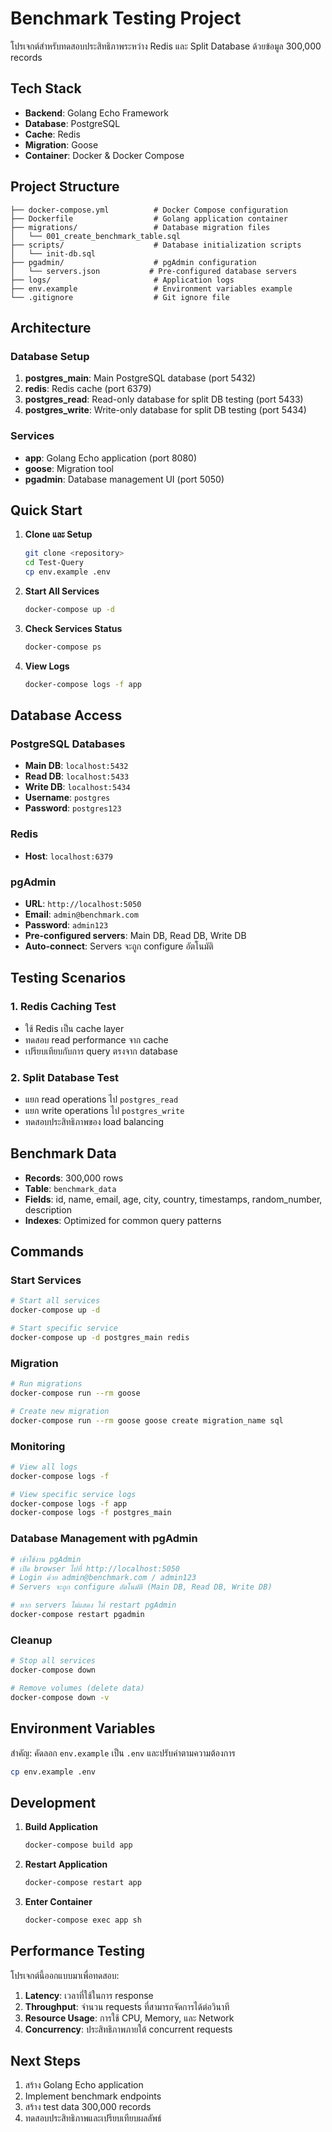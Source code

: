 # Benchmark Testing Project

โปรเจกต์สำหรับทดสอบประสิทธิภาพระหว่าง Redis และ Split Database ด้วยข้อมูล 300,000 records

## Tech Stack

- **Backend**: Golang Echo Framework
- **Database**: PostgreSQL
- **Cache**: Redis
- **Migration**: Goose
- **Container**: Docker & Docker Compose

## Project Structure

```
├── docker-compose.yml          # Docker Compose configuration
├── Dockerfile                  # Golang application container
├── migrations/                 # Database migration files
│   └── 001_create_benchmark_table.sql
├── scripts/                    # Database initialization scripts
│   └── init-db.sql
├── pgadmin/                    # pgAdmin configuration
│   └── servers.json           # Pre-configured database servers
├── logs/                       # Application logs
├── env.example                 # Environment variables example
└── .gitignore                  # Git ignore file
```

## Architecture

### Database Setup
1. **postgres_main**: Main PostgreSQL database (port 5432)
2. **redis**: Redis cache (port 6379)
3. **postgres_read**: Read-only database for split DB testing (port 5433)
4. **postgres_write**: Write-only database for split DB testing (port 5434)

### Services
- **app**: Golang Echo application (port 8080)
- **goose**: Migration tool
- **pgadmin**: Database management UI (port 5050)

## Quick Start

1. **Clone และ Setup**
   ```bash
   git clone <repository>
   cd Test-Query
   cp env.example .env
   ```

2. **Start All Services**
   ```bash
   docker-compose up -d
   ```

3. **Check Services Status**
   ```bash
   docker-compose ps
   ```

4. **View Logs**
   ```bash
   docker-compose logs -f app
   ```

## Database Access

### PostgreSQL Databases
- **Main DB**: `localhost:5432`
- **Read DB**: `localhost:5433`
- **Write DB**: `localhost:5434`
- **Username**: `postgres`
- **Password**: `postgres123`

### Redis
- **Host**: `localhost:6379`

### pgAdmin
- **URL**: `http://localhost:5050`
- **Email**: `admin@benchmark.com`
- **Password**: `admin123`
- **Pre-configured servers**: Main DB, Read DB, Write DB
- **Auto-connect**: Servers จะถูก configure อัตโนมัติ

## Testing Scenarios

### 1. Redis Caching Test
- ใช้ Redis เป็น cache layer
- ทดสอบ read performance จาก cache
- เปรียบเทียบกับการ query ตรงจาก database

### 2. Split Database Test
- แยก read operations ไป `postgres_read`
- แยก write operations ไป `postgres_write`
- ทดสอบประสิทธิภาพของ load balancing

## Benchmark Data

- **Records**: 300,000 rows
- **Table**: `benchmark_data`
- **Fields**: id, name, email, age, city, country, timestamps, random_number, description
- **Indexes**: Optimized for common query patterns

## Commands

### Start Services
```bash
# Start all services
docker-compose up -d

# Start specific service
docker-compose up -d postgres_main redis
```

### Migration
```bash
# Run migrations
docker-compose run --rm goose

# Create new migration
docker-compose run --rm goose goose create migration_name sql
```

### Monitoring
```bash
# View all logs
docker-compose logs -f

# View specific service logs
docker-compose logs -f app
docker-compose logs -f postgres_main
```

### Database Management with pgAdmin
```bash
# เข้าใช้งาน pgAdmin
# เปิด browser ไปที่ http://localhost:5050
# Login ด้วย admin@benchmark.com / admin123
# Servers จะถูก configure อัตโนมัติ (Main DB, Read DB, Write DB)

# หาก servers ไม่แสดง ให้ restart pgAdmin
docker-compose restart pgadmin
```

### Cleanup
```bash
# Stop all services
docker-compose down

# Remove volumes (delete data)
docker-compose down -v
```

## Environment Variables

สำคัญ: คัดลอก `env.example` เป็น `.env` และปรับค่าตามความต้องการ

```bash
cp env.example .env
```

## Development

1. **Build Application**
   ```bash
   docker-compose build app
   ```

2. **Restart Application**
   ```bash
   docker-compose restart app
   ```

3. **Enter Container**
   ```bash
   docker-compose exec app sh
   ```

## Performance Testing

โปรเจกต์นี้ออกแบบมาเพื่อทดสอบ:

1. **Latency**: เวลาที่ใช้ในการ response
2. **Throughput**: จำนวน requests ที่สามารถจัดการได้ต่อวินาที
3. **Resource Usage**: การใช้ CPU, Memory, และ Network
4. **Concurrency**: ประสิทธิภาพภายใต้ concurrent requests

## Next Steps

1. สร้าง Golang Echo application
2. Implement benchmark endpoints
3. สร้าง test data 300,000 records
4. ทดสอบประสิทธิภาพและเปรียบเทียบผลลัพธ์
